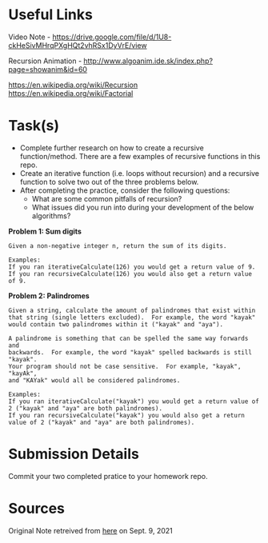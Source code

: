 # Useful Links
Video Note - https://drive.google.com/file/d/1U8-ckHeSivMHrqPXgHQt2vhRSx1DyVrE/view

Recursion Animation - http://www.algoanim.ide.sk/index.php?page=showanim&id=60

https://en.wikipedia.org/wiki/Recursion
https://en.wikipedia.org/wiki/Factorial



# Task(s)
* Complete further research on how to create a recursive function/method. There are a few examples of recursive functions in this repo.
* Create an iterative function (i.e. loops without recursion) and a recursive function to solve two out of the three problems below.
* After completing the practice, consider the following questions: 
  * What are some common pitfalls of recursion? 
  * What issues did you run into during your development of the below algorithms?

**Problem 1: Sum digits**
```
Given a non-negative integer n, return the sum of its digits.

Examples:
If you ran iterativeCalculate(126) you would get a return value of 9.
If you ran recursiveCalculate(126) you would also get a return value of 9.
```

**Problem 2: Palindromes**
```
Given a string, calculate the amount of palindromes that exist within 
that string (single letters excluded).  For example, the word "kayak"
would contain two palindromes within it ("kayak" and "aya").

A palindrome is something that can be spelled the same way forwards and 
backwards.  For example, the word "kayak" spelled backwards is still "kayak".  
Your program should not be case sensitive.  For example, "kayak", "kayAk", 
and "KAYak" would all be considered palindromes.

Examples:
If you ran iterativeCalculate("kayak") you would get a return value of 2 ("kayak" and "aya" are both palindromes).
If you ran recursiveCalculate("kayak") you would also get a return value of 2 ("kayak" and "aya" are both palindromes).
```

<!-- Remove for the time being
**Problem 3: Mirrordromes**
```
Given a string, calculate the amount of mirrordromes that 
exist within a given string (including single letter mirrors).

A mirrordrome is a word that can be mirrored if cut in half and folded over on itself.

Single letters that are considered mirrors in this program include:
i, l, m, n, o, t, u, v, w, x

Letters that are considered mirrored opposites in this program include:
b <-> d, p <-> q, s <-> z

Examples:
If you ran iterativeCalculate("dob") you would get a return value of 2 ("dob" and "o" are both mirrordromes).
If you ran recursiveCalculate("totally") you would get a return value of 7 ("t", "t", "o", "l", "l", "ll", and "tot" are all mirrordromes)
```
-->
# Submission Details
Commit your two completed pratice to your homework repo.

# Sources
Original Note retreived from [here](https://github.com/johnfraserss/ICS4U/wiki/Recursion) on Sept. 9, 2021
